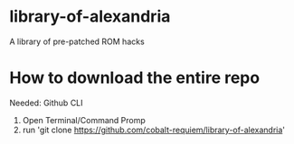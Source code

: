 # library-of-alexandria
 A library of pre-patched ROM hacks 
 # How to download the entire repo
 Needed: Github CLI
 1. Open Terminal/Command Promp
 2. run 'git clone https://github.com/cobalt-requiem/library-of-alexandria'
